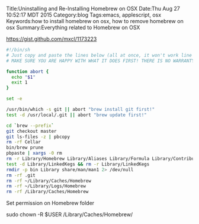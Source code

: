 Title:Uninstalling and Re-Installing Homebrew on OSX
Date:Thu Aug 27 10:52:17 MDT 2015
Category:blog 
Tags:emacs, applescript, osx
Keywords:how to install homebrew on osx, how to remove homebrew on osx
Summary:Everything related to Homebrew on OSX

https://gist.github.com/mxcl/1173223

```bash
#!/bin/sh
# Just copy and paste the lines below (all at once, it won't work line by line!)
# MAKE SURE YOU ARE HAPPY WITH WHAT IT DOES FIRST! THERE IS NO WARRANTY!

function abort {
  echo "$1"
  exit 1
}

set -e

/usr/bin/which -s git || abort "brew install git first!"
test -d /usr/local/.git || abort "brew update first!"

cd `brew --prefix`
git checkout master
git ls-files -z | pbcopy
rm -rf Cellar
bin/brew prune
pbpaste | xargs -0 rm
rm -r Library/Homebrew Library/Aliases Library/Formula Library/Contributions 
test -d Library/LinkedKegs && rm -r Library/LinkedKegs
rmdir -p bin Library share/man/man1 2> /dev/null
rm -rf .git
rm -rf ~/Library/Caches/Homebrew
rm -rf ~/Library/Logs/Homebrew
rm -rf /Library/Caches/Homebrew
```

Set permission on Homebrew folder

sudo chown -R $USER /Library/Caches/Homebrew/
